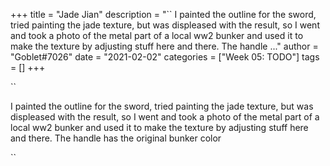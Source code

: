 +++
title = "Jade Jian"
description = "``  I painted the outline for the sword, tried painting the jade texture, but was displeased with the result, so I went and took a photo of the metal part of a local ww2 bunker and used it to make the texture by adjusting stuff here and there. The handle ..."
author = "Goblet#7026"
date = "2021-02-02"
categories = ["Week 05: TODO"]
tags = []
+++

``

I painted the outline for the sword, tried painting the jade texture, but was displeased with the result, so I went and took a photo of the metal part of a local ww2 bunker and used it to make the texture by adjusting stuff here and there. The handle has the original bunker color

``
